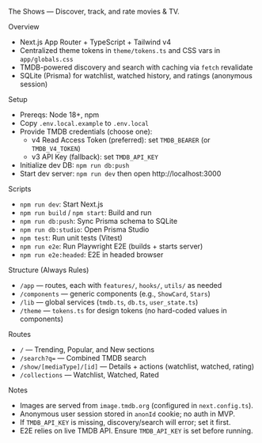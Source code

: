 The Shows — Discover, track, and rate movies & TV.

Overview
- Next.js App Router + TypeScript + Tailwind v4
- Centralized theme tokens in `theme/tokens.ts` and CSS vars in `app/globals.css`
- TMDB-powered discovery and search with caching via `fetch` revalidate
- SQLite (Prisma) for watchlist, watched history, and ratings (anonymous session)

Setup
- Prereqs: Node 18+, npm
- Copy `.env.local.example` to `.env.local`
- Provide TMDB credentials (choose one):
  - v4 Read Access Token (preferred): set `TMDB_BEARER` (or `TMDB_V4_TOKEN`)
  - v3 API Key (fallback): set `TMDB_API_KEY`
- Initialize dev DB: `npm run db:push`
- Start dev server: `npm run dev` then open http://localhost:3000

Scripts
- `npm run dev`: Start Next.js
- `npm run build` / `npm start`: Build and run
- `npm run db:push`: Sync Prisma schema to SQLite
- `npm run db:studio`: Open Prisma Studio
- `npm test`: Run unit tests (Vitest)
- `npm run e2e`: Run Playwright E2E (builds + starts server)
- `npm run e2e:headed`: E2E in headed browser

Structure (Always Rules)
- `/app` — routes, each with `features/`, `hooks/`, `utils/` as needed
- `/components` — generic components (e.g., `ShowCard`, `Stars`)
- `/lib` — global services (`tmdb.ts`, `db.ts`, `user_state.ts`)
- `/theme` — `tokens.ts` for design tokens (no hard-coded values in components)

Routes
- `/` — Trending, Popular, and New sections
- `/search?q=` — Combined TMDB search
- `/show/[mediaType]/[id]` — Details + actions (watchlist, watched, rating)
- `/collections` — Watchlist, Watched, Rated

Notes
- Images are served from `image.tmdb.org` (configured in `next.config.ts`).
- Anonymous user session stored in `anonId` cookie; no auth in MVP.
- If `TMDB_API_KEY` is missing, discovery/search will error; set it first.
- E2E relies on live TMDB API. Ensure `TMDB_API_KEY` is set before running.

